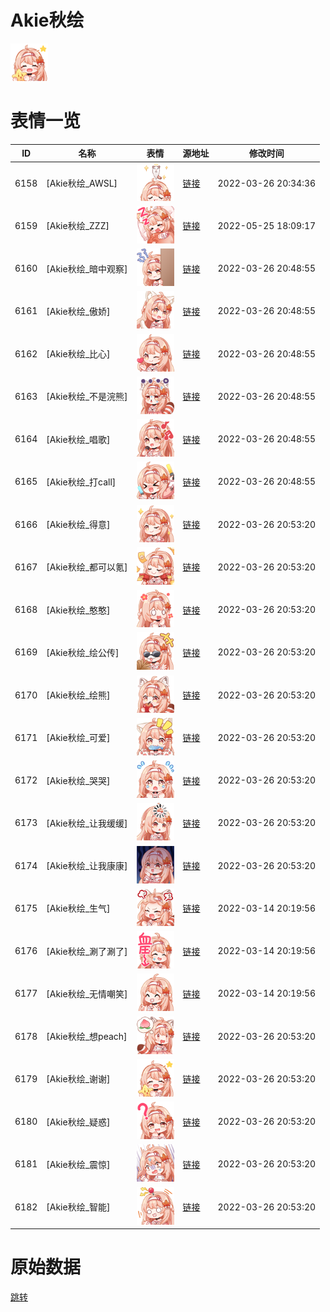 # Akie秋绘

<img src="./cover.png" height="60" alt="cover" />

# 表情一览

|ID|名称|表情|源地址|修改时间|
|----|----|----|----|----|
|6158|[Akie秋绘_AWSL]|<img src="./pic/006158_%5BAkie秋绘_AWSL%5D.png" height="60" alt="AWSL"/>|[链接](http://i0.hdslb.com/bfs/emote/790ecc4e31e75d5af3fe2462534474f3749b85c1.png)|2022-03-26 20:34:36|
|6159|[Akie秋绘_ZZZ]|<img src="./pic/006159_%5BAkie秋绘_ZZZ%5D.png" height="60" alt="ZZZ"/>|[链接](http://i0.hdslb.com/bfs/emote/d72f9e45901626f8db8b7abc4091122e11229d03.png)|2022-05-25 18:09:17|
|6160|[Akie秋绘_暗中观察]|<img src="./pic/006160_%5BAkie秋绘_暗中观察%5D.png" height="60" alt="暗中观察"/>|[链接](http://i0.hdslb.com/bfs/emote/46b41164351e97cba3a41f7ca448ef906edbf40e.png)|2022-03-26 20:48:55|
|6161|[Akie秋绘_傲娇]|<img src="./pic/006161_%5BAkie秋绘_傲娇%5D.png" height="60" alt="傲娇"/>|[链接](http://i0.hdslb.com/bfs/emote/0452fc70794f268f3287cdbad22ca08841664391.png)|2022-03-26 20:48:55|
|6162|[Akie秋绘_比心]|<img src="./pic/006162_%5BAkie秋绘_比心%5D.png" height="60" alt="比心"/>|[链接](http://i0.hdslb.com/bfs/emote/c4743cbfc61d25ebbeb511db87795945832838ed.png)|2022-03-26 20:48:55|
|6163|[Akie秋绘_不是浣熊]|<img src="./pic/006163_%5BAkie秋绘_不是浣熊%5D.png" height="60" alt="不是浣熊"/>|[链接](http://i0.hdslb.com/bfs/emote/9382228c02214699dde4b950f9b2a3f85db12b26.png)|2022-03-26 20:48:55|
|6164|[Akie秋绘_唱歌]|<img src="./pic/006164_%5BAkie秋绘_唱歌%5D.png" height="60" alt="唱歌"/>|[链接](http://i0.hdslb.com/bfs/emote/61896604f2475f69781298d292cdd2457ffe12b6.png)|2022-03-26 20:48:55|
|6165|[Akie秋绘_打call]|<img src="./pic/006165_%5BAkie秋绘_打call%5D.png" height="60" alt="打call"/>|[链接](http://i0.hdslb.com/bfs/emote/ba07e4b55c24443413214eca805ecb54adc63680.png)|2022-03-26 20:48:55|
|6166|[Akie秋绘_得意]|<img src="./pic/006166_%5BAkie秋绘_得意%5D.png" height="60" alt="得意"/>|[链接](http://i0.hdslb.com/bfs/emote/3bd629b4e07116f08fb2112fce7dacd38f7343a4.png)|2022-03-26 20:53:20|
|6167|[Akie秋绘_都可以氪]|<img src="./pic/006167_%5BAkie秋绘_都可以氪%5D.png" height="60" alt="都可以氪"/>|[链接](http://i0.hdslb.com/bfs/emote/c7fa30fb6ea0c6c66c711a35fb2f9d4d6f296485.png)|2022-03-26 20:53:20|
|6168|[Akie秋绘_憨憨]|<img src="./pic/006168_%5BAkie秋绘_憨憨%5D.png" height="60" alt="憨憨"/>|[链接](http://i0.hdslb.com/bfs/emote/787929c6eec41999e9bebee4748ad9aebc81cfd6.png)|2022-03-26 20:53:20|
|6169|[Akie秋绘_绘公传]|<img src="./pic/006169_%5BAkie秋绘_绘公传%5D.png" height="60" alt="绘公传"/>|[链接](http://i0.hdslb.com/bfs/emote/0f2c6532cba8ac3d66a8d6c171dfa1114552a5ab.png)|2022-03-26 20:53:20|
|6170|[Akie秋绘_绘熊]|<img src="./pic/006170_%5BAkie秋绘_绘熊%5D.png" height="60" alt="绘熊"/>|[链接](http://i0.hdslb.com/bfs/emote/bdccb149ea452fa75e83691ed091aa0446c34aa4.png)|2022-03-26 20:53:20|
|6171|[Akie秋绘_可爱]|<img src="./pic/006171_%5BAkie秋绘_可爱%5D.png" height="60" alt="可爱"/>|[链接](http://i0.hdslb.com/bfs/emote/d1e9aeb4fee6a64e1cbc17c6fe129d3b74e41f50.png)|2022-03-26 20:53:20|
|6172|[Akie秋绘_哭哭]|<img src="./pic/006172_%5BAkie秋绘_哭哭%5D.png" height="60" alt="哭哭"/>|[链接](http://i0.hdslb.com/bfs/emote/06fb34e4d4d33477fcbf13cb5d8327c2bd746e76.png)|2022-03-26 20:53:20|
|6173|[Akie秋绘_让我缓缓]|<img src="./pic/006173_%5BAkie秋绘_让我缓缓%5D.png" height="60" alt="让我缓缓"/>|[链接](http://i0.hdslb.com/bfs/emote/a6a7fcdb0400a6fc5c956ac5fed9838205b67ead.png)|2022-03-26 20:53:20|
|6174|[Akie秋绘_让我康康]|<img src="./pic/006174_%5BAkie秋绘_让我康康%5D.png" height="60" alt="让我康康"/>|[链接](http://i0.hdslb.com/bfs/emote/b1dcbde7ea295579434d9153675ac6b51402953b.png)|2022-03-26 20:53:20|
|6175|[Akie秋绘_生气]|<img src="./pic/006175_%5BAkie秋绘_生气%5D.png" height="60" alt="生气"/>|[链接](http://i0.hdslb.com/bfs/emote/3a027043cdd9665576876577da3944925608a22a.png)|2022-03-14 20:19:56|
|6176|[Akie秋绘_涮了涮了]|<img src="./pic/006176_%5BAkie秋绘_涮了涮了%5D.png" height="60" alt="涮了涮了"/>|[链接](http://i0.hdslb.com/bfs/emote/a601ac75331b2830528d6f820c8fdf6c13a1f345.png)|2022-03-14 20:19:56|
|6177|[Akie秋绘_无情嘲笑]|<img src="./pic/006177_%5BAkie秋绘_无情嘲笑%5D.png" height="60" alt="无情嘲笑"/>|[链接](http://i0.hdslb.com/bfs/emote/d49b879bb12e8278a2c6e72888d73311b06cd3c6.png)|2022-03-14 20:19:56|
|6178|[Akie秋绘_想peach]|<img src="./pic/006178_%5BAkie秋绘_想peach%5D.png" height="60" alt="想peach"/>|[链接](http://i0.hdslb.com/bfs/emote/dcf1033f379565687def7f4e44e8f2b10764e157.png)|2022-03-26 20:53:20|
|6179|[Akie秋绘_谢谢]|<img src="./pic/006179_%5BAkie秋绘_谢谢%5D.png" height="60" alt="谢谢"/>|[链接](http://i0.hdslb.com/bfs/emote/15f6a3a7fc414e9ea8aed36af61bd3674d9b6e64.png)|2022-03-26 20:53:20|
|6180|[Akie秋绘_疑惑]|<img src="./pic/006180_%5BAkie秋绘_疑惑%5D.png" height="60" alt="疑惑"/>|[链接](http://i0.hdslb.com/bfs/emote/60aaa52b1d01d01241f5c865863b596dce76362d.png)|2022-03-26 20:53:20|
|6181|[Akie秋绘_震惊]|<img src="./pic/006181_%5BAkie秋绘_震惊%5D.png" height="60" alt="震惊"/>|[链接](http://i0.hdslb.com/bfs/emote/56f5d614ed0e3e92df57dc0989f1ad5ef430aa63.png)|2022-03-26 20:53:20|
|6182|[Akie秋绘_智能]|<img src="./pic/006182_%5BAkie秋绘_智能%5D.png" height="60" alt="智能"/>|[链接](http://i0.hdslb.com/bfs/emote/3b5a2fa422a5ad5ec96081d1533f69fd7a4e1c58.png)|2022-03-26 20:53:20|

# 原始数据

[跳转](./raw.json)

